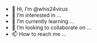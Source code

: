 - 👋 Hi, I’m @whis24virus
- 👀 I’m interested in ...
- 🌱 I’m currently learning ...
- 💞️ I’m looking to collaborate on ...
- 📫 How to reach me ...

<!---
whis24virus/whis24virus is a ✨ special ✨ repository because its `README.md` (this file) appears on your GitHub profile.
You can click the Preview link to take a look at your changes.
--->
